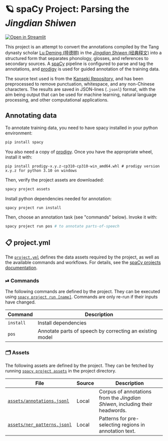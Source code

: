<!-- SPACY PROJECT: AUTO-GENERATED DOCS START (do not remove) -->

# 🪐 spaCy Project: Parsing the _Jingdian Shiwen_

[![Open in Streamlit](https://static.streamlit.io/badges/streamlit_badge_black_white.svg)](https://direct-phonology-jdsw-scriptsvisualize-0px83h.streamlit.app/)

This project is an attempt to convert the annotations compiled by the Tang dynasty scholar [Lu Deming (陸德明)](https://en.wikipedia.org/wiki/Lu_Deming) in the [_Jingdian Shiwen_ (经典释文)](https://en.wikipedia.org/wiki/Jingdian_Shiwen) into a structured form that separates phonology, glosses, and references to secondary sources. A [spaCy](https://spacy.io/) pipeline is configured to parse and tag the annotations, and [prodigy](https://prodi.gy/) is used for guided annotation of the training data.

The source text used is from the [Kanseki Repository](https://www.kanripo.org/), and has been preprocessed to remove punctuation, whitespace, and any non-Chinese characters. The results are saved in JSON-lines (`.jsonl`) format, with the aim being output that can be used for machine learning, natural language processing, and other computational applications.

## Annotating data
To annotate training data, you need to have spacy installed in your python environment:
```sh
pip install spacy
```
You also need a copy of [prodigy](https://prodi.gy/). Once you have the appropriate wheel, install it with:
```
pip install prodigy-x.y.z-cp310-cp310-win_amd64.whl # prodigy version x.y.z for python 3.10 on windows
```
Then, verify the project assets are downloaded:
```sh
spacy project assets
```
Install python dependencies needed for annotation:
```sh
spacy project run install
```
Then, choose an annotation task (see "commands" below). Invoke it with:
```sh
spacy project run pos # to annotate parts-of-speech
```


## 📋 project.yml

The [`project.yml`](project.yml) defines the data assets required by the
project, as well as the available commands and workflows. For details, see the
[spaCy projects documentation](https://spacy.io/usage/projects).

### ⏯ Commands

The following commands are defined by the project. They
can be executed using [`spacy project run [name]`](https://spacy.io/api/cli#project-run).
Commands are only re-run if their inputs have changed.

| Command | Description |
| --- | --- |
| `install` | Install dependencies |
| `pos` | Annotate parts of speech by correcting an existing model |

### 🗂 Assets

The following assets are defined by the project. They can
be fetched by running [`spacy project assets`](https://spacy.io/api/cli#project-assets)
in the project directory.

| File | Source | Description |
| --- | --- | --- |
| [`assets/annotations.jsonl`](assets/annotations.jsonl) | Local | Corpus of annotations from the _Jingdian Shiwen_, including their headwords. |
| [`assets/ner_patterns.jsonl`](assets/ner_patterns.jsonl) | Local | Patterns for pre-selecting regions in annotation text. |

<!-- SPACY PROJECT: AUTO-GENERATED DOCS END (do not remove) -->
